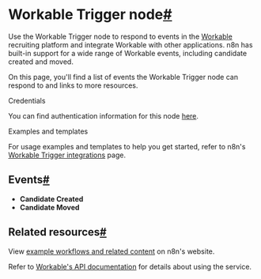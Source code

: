 [](https://github.com/n8n-io/n8n-docs/edit/main/docs/integrations/builtin/trigger-nodes/n8n-nodes-base.workabletrigger.md "Edit this page")

# Workable Trigger node[#](#workable-trigger-node "Permanent link")

Use the Workable Trigger node to respond to events in the [Workable](https://www.workable.com/) recruiting platform and integrate Workable with other applications. n8n has built-in support for a wide range of Workable events, including candidate created and moved.

On this page, you'll find a list of events the Workable Trigger node can respond to and links to more resources.

Credentials

You can find authentication information for this node [here](../../credentials/workable/).

Examples and templates

For usage examples and templates to help you get started, refer to n8n's [Workable Trigger integrations](https://n8n.io/integrations/workable-trigger/) page.

## Events[#](#events "Permanent link")

*   **Candidate Created**
*   **Candidate Moved**

## Related resources[#](#related-resources "Permanent link")

View [example workflows and related content](https://n8n.io/integrations/workable-trigger/) on n8n's website.

Refer to [Workable's API documentation](https://developers.workable.com/) for details about using the service.